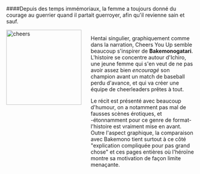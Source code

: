 ####Depuis des temps immémoriaux, la femme a toujours donné du courage au guerrier quand il partait guerroyer, afin qu'il revienne sain et sauf.

<div style="display: flex;">
<a href="/img/other/cheesyouup_01.png" style="padding-right: 25px;">
    <img src="/img/other/cheesyouup_01.png" alt="cheers" width="200"/>
</a>

<span>
<p>
Hentai singulier, graphiquement comme dans la narration, Cheers You Up semble beaucoup s'inspirer de <strong>Bakemonogatari</strong>. L'histoire se concentre autour d'Ichiro, une jeune femme qui s'en veut de ne pas avoir assez bien <em>encouragé</em> son champion avant un match de baseball perdu d'avance, et qui va créer une équipe de cheerleaders prêtes à tout.
</p>
<p>
Le récit est présenté avec beaucoup d'humour, on a notamment pas mal de fausses scènes érotiques, et -étonnamment pour ce genre de format- l'histoire est vraiment mise en avant. Outre l'aspect graphique, la comparaison avec Bakemono tient surtout à ce côté "explication compliquée pour pas grand chose" et ces pages entières où l'héroïne montre sa motivation de façon limite menaçante.
</p>
</span>
</div>


